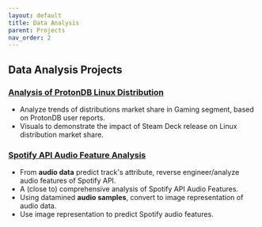 ```yaml
---
layout: default
title: Data Analysis
parent: Projects
nav_order: 2
---
```


## Data Analysis Projects

### [Analysis of ProtonDB Linux Distribution](https://n0k0m3.github.io/Personal-Setup/ProtonDB_Analysis/analysis.html)

- Analyze trends of distributions market share in Gaming segment, based on ProtonDB user reports.
- Visuals to demonstrate the impact of Steam Deck release on Linux distribution market share.

### [Spotify API Audio Feature Analysis](https://github.com/n0k0m3/Spotify-API-Audio-Feature-Analysis)

- From **audio data** predict track's attribute, reverse engineer/analyze audio features of Spotify API.
- A (close to) comprehensive analysis of Spotify API Audio Features.
- Using datamined **audio samples**, convert to image representation of audio data.
- Use image representation to predict Spotify audio features.
